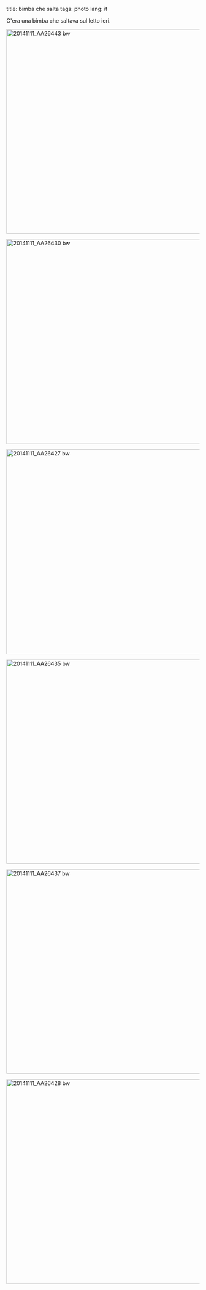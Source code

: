 title: bimba che salta
tags: photo
lang: it

C'era una bimba che saltava sul letto ieri.

<a href="https://www.flickr.com/photos/aadm/15777240502" title="20141111_AA26443 bw by Alessandro Amato, on Flickr"><img src="https://farm6.staticflickr.com/5604/15777240502_292435c249_c.jpg" width="800" height="533" alt="20141111_AA26443 bw"></a>

<!-- PELICAN_END_SUMMARY -->

<a href="https://www.flickr.com/photos/aadm/15590878240" title="20141111_AA26430 bw by Alessandro Amato, on Flickr"><img src="https://farm9.staticflickr.com/8536/15590878240_781ee47d8e_c.jpg" width="800" height="534" alt="20141111_AA26430 bw"></a>

<a href="https://www.flickr.com/photos/aadm/15155731014" title="20141111_AA26427 bw by Alessandro Amato, on Flickr"><img src="https://farm8.staticflickr.com/7498/15155731014_78eebdb1ec_c.jpg" width="800" height="534" alt="20141111_AA26427 bw"></a>

<a href="https://www.flickr.com/photos/aadm/15589851259" title="20141111_AA26435 bw by Alessandro Amato, on Flickr"><img src="https://farm8.staticflickr.com/7468/15589851259_0325065bed_c.jpg" width="800" height="533" alt="20141111_AA26435 bw"></a>

<a href="https://www.flickr.com/photos/aadm/15590517347" title="20141111_AA26437 bw by Alessandro Amato, on Flickr"><img src="https://farm8.staticflickr.com/7530/15590517347_b34ea445cf_c.jpg" width="800" height="533" alt="20141111_AA26437 bw"></a>

<a href="https://www.flickr.com/photos/aadm/15590262688" title="20141111_AA26428 bw by Alessandro Amato, on Flickr"><img src="https://farm6.staticflickr.com/5608/15590262688_54a68c4d12_c.jpg" width="800" height="534" alt="20141111_AA26428 bw"></a>
